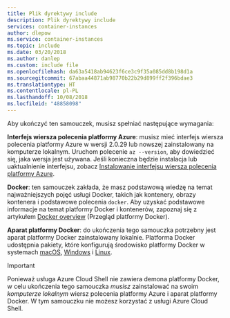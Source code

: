 ```yaml
---
title: Plik dyrektywy include
description: Plik dyrektywy include
services: container-instances
author: dlepow
ms.service: container-instances
ms.topic: include
ms.date: 03/20/2018
ms.author: danlep
ms.custom: include file
ms.openlocfilehash: da63a5418ab94623f6ce3c9f35a085dd8b198d1a
ms.sourcegitcommit: 67abaa44871ab98770b22b29d899ff2f396bdae3
ms.translationtype: HT
ms.contentlocale: pl-PL
ms.lasthandoff: 10/08/2018
ms.locfileid: "48858098"
---
```

Aby ukończyć ten samouczek, musisz spełniać następujące wymagania:

**Interfejs wiersza polecenia platformy Azure**: musisz mieć interfejs wiersza polecenia platformy Azure w wersji 2.0.29 lub nowszej zainstalowany na komputerze lokalnym. Uruchom polecenie `az --version`, aby dowiedzieć się, jaka wersja jest używana. Jeśli konieczna będzie instalacja lub uaktualnienie interfejsu, zobacz [Instalowanie interfejsu wiersza polecenia platformy Azure][azure-cli-install].

**Docker**: ten samouczek zakłada, że masz podstawową wiedzę na temat najważniejszych pojęć usługi Docker, takich jak kontenery, obrazy kontenera i podstawowe polecenia `docker`. Aby uzyskać podstawowe informacje na temat platformy Docker i kontenerów, zapoznaj się z artykułem [Docker overview][docker-get-started] (Przegląd platformy Docker).

**Aparat platformy Docker**: do ukończenia tego samouczka potrzebny jest aparat platformy Docker zainstalowany lokalnie. Platforma Docker udostępnia pakiety, które konfigurują środowisko platformy Docker w systemach [macOS][docker-mac], [Windows][docker-windows] i [Linux][docker-linux].

> [!IMPORTANT]
> Ponieważ usługa Azure Cloud Shell nie zawiera demona platformy Docker, w celu ukończenia tego samouczka *musisz* zainstalować na swoim *komputerze lokalnym* wiersz polecenia platformy Azure i aparat platformy Docker. W tym samouczku nie możesz korzystać z usługi Azure Cloud Shell.

<!-- LINKS - External -->
[docker-get-started]: https://docs.docker.com/engine/docker-overview/
[docker-linux]: https://docs.docker.com/engine/installation/#supported-platforms
[docker-mac]: https://docs.docker.com/docker-for-mac/
[docker-windows]: https://docs.docker.com/docker-for-windows/

<!-- LINKS - Internal -->
[azure-cli-install]: /cli/azure/install-azure-cli
